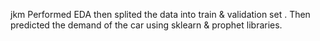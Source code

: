 jkm
Performed EDA then splited the data into train &amp; validation set . Then predicted the demand of the car using sklearn &amp; prophet libraries.
